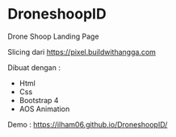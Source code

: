 # DroneshoopID
Drone Shoop Landing Page

Slicing dari https://pixel.buildwithangga.com

Dibuat dengan :
- Html
- Css
- Bootstrap 4
- AOS Animation


Demo : https://ilham06.github.io/DroneshoopID/
